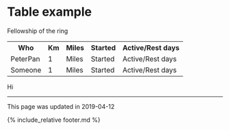 
# Table example

Fellowship of the ring

<table>
<tr><th>Who</th><th>Km</th><th>Miles</th><th>Started</th><th>Active/Rest days</th></tr>
<tr><td>PeterPan</td><td>1</td><td>Miles</td><td>Started</td><td>Active/Rest days</td></tr>
<tr><td>Someone</td><td>1</td><td>Miles</td><td>Started</td><td>Active/Rest days</td></tr>
</table>

Hi

---
This page was updated in 2019-04-12

{% include_relative footer.md %}
